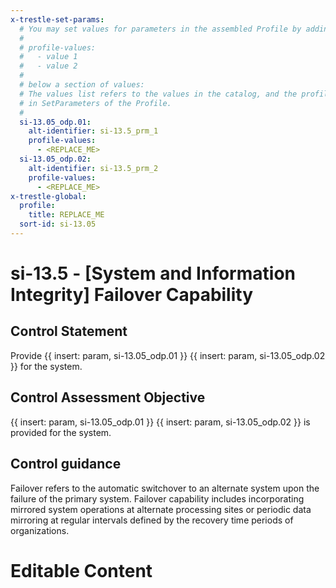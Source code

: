 ```yaml
---
x-trestle-set-params:
  # You may set values for parameters in the assembled Profile by adding
  #
  # profile-values:
  #   - value 1
  #   - value 2
  #
  # below a section of values:
  # The values list refers to the values in the catalog, and the profile-values represent values
  # in SetParameters of the Profile.
  #
  si-13.05_odp.01:
    alt-identifier: si-13.5_prm_1
    profile-values:
      - <REPLACE_ME>
  si-13.05_odp.02:
    alt-identifier: si-13.5_prm_2
    profile-values:
      - <REPLACE_ME>
x-trestle-global:
  profile:
    title: REPLACE_ME
  sort-id: si-13.05
---
```


# si-13.5 - \[System and Information Integrity\] Failover Capability

## Control Statement

Provide {{ insert: param, si-13.05_odp.01 }} {{ insert: param, si-13.05_odp.02 }} for the system.

## Control Assessment Objective

{{ insert: param, si-13.05_odp.01 }} {{ insert: param, si-13.05_odp.02 }} is provided for the system.

## Control guidance

Failover refers to the automatic switchover to an alternate system upon the failure of the primary system. Failover capability includes incorporating mirrored system operations at alternate processing sites or periodic data mirroring at regular intervals defined by the recovery time periods of organizations.

# Editable Content

<!-- Make additions and edits below -->
<!-- The above represents the contents of the control as received by the profile, prior to additions. -->
<!-- If the profile makes additions to the control, they will appear below. -->
<!-- The above markdown may not be edited but you may edit the content below, and/or introduce new additions to be made by the profile. -->
<!-- If there is a yaml header at the top, parameter values may be edited. Use --set-parameters to incorporate the changes during assembly. -->
<!-- The content here will then replace what is in the profile for this control, after running profile-assemble. -->
<!-- The current profile has no added parts for this control, but you may add new ones here. -->
<!-- Each addition must have a heading either of the form ## Control my_addition_name -->
<!-- or ## Part a. (where the a. refers to one of the control statement labels.) -->
<!-- "## Control" parts are new parts added after the statement part. -->
<!-- "## Part" parts are new parts added into the top-level statement part with that label. -->
<!-- Subparts may be added with nested hash levels of the form ### My Subpart Name -->
<!-- underneath the parent ## Control or ## Part being added -->
<!-- See https://ibm.github.io/compliance-trestle/tutorials/ssp_profile_catalog_authoring/ssp_profile_catalog_authoring for guidance. -->

